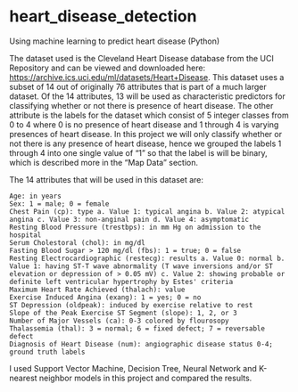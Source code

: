 # heart_disease_detection
Using machine learning to predict heart disease (Python)

The dataset used is the Cleveland Heart Disease database from the UCI Repository and can be viewed and downloaded here: https://archive.ics.uci.edu/ml/datasets/Heart+Disease. This dataset uses a subset of 14 out of originally 76 attributes that is part of a much larger dataset. Of the 14 attributes, 13 will be used as characteristic predictors for classifying whether or not there is presence of heart disease. The other attribute is the labels for the dataset which consist of 5 integer classes from 0 to 4 where 0 is no presence of heart disease and 1 through 4 is varying presences of heart disease. In this project we will only classify whether or not there is any presence of heart disease, hence we grouped the labels 1 through 4 into one single value of “1” so that the label is will be binary, which is described more in the “Map Data” section.

The 14 attributes that will be used in this dataset are:

    Age: in years
    Sex: 1 = male; 0 = female
    Chest Pain (cp): type a. Value 1: typical angina b. Value 2: atypical angina c. Value 3: non-anginal pain d. Value 4: asymptomatic
    Resting Blood Pressure (trestbps): in mm Hg on admission to the hospital
    Serum Cholestoral (chol): in mg/dl
    Fasting Blood Sugar > 120 mg/dl (fbs): 1 = true; 0 = false
    Resting Electrocardiographic (restecg): results a. Value 0: normal b. Value 1: having ST-T wave abnormality (T wave inversions and/or ST elevation or depression of > 0.05 mV) c. Value 2: showing probable or definite left ventricular hypertrophy by Estes' criteria
    Maximum Heart Rate Achieved (thalach): value
    Exercise Induced Angina (exang): 1 = yes; 0 = no
    ST Depression (oldpeak): induced by exercise relative to rest
    Slope of the Peak Exercise ST Segment (slope): 1, 2, or 3
    Number of Major Vessels (ca): 0-3 colored by flourosopy
    Thalassemia (thal): 3 = normal; 6 = fixed defect; 7 = reversable defect
    Diagnosis of Heart Disease (num): angiographic disease status 0-4; ground truth labels

I used Support Vector Machine, Decision Tree, Neural Network and K-nearest neighbor models in this project and compared the results.
